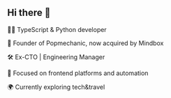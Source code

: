 ## Hi there 👋

👨‍💻 TypeScript & Python developer

🚀 Founder of Popmechanic, now acquired by Mindbox

🛠 Ex-CTO | Engineering Manager

🎯 Focused on frontend platforms and automation

🌍 Currently exploring tech&travel
